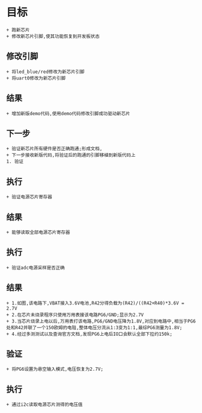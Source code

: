 # 目标
	+ 跑新芯片
	+ 修改新芯片引脚,使其功能恢复到开发板状态
	
## 修改引脚
	+ 将led_blue/red修改为新芯片引脚
	+ 将uart0修改为新芯片引脚
## 结果
	+ 增加新版demo代码,使用demo代码修改引脚成功驱动新芯片
## 下一步
	+ 验证新芯片所有硬件是否正确跑通;形成文档,
	+ 下一步接收新版代码,将验证后的跑通的引脚移植到新版代码上
	1. 验证
## 执行
	+ 验证电源芯片寄存器
## 结果
	+ 能够读取全部电源芯片寄存器
## 执行
	+ 验证adc电源采样是否正确
## 结果
	+ 1.如图,该电路下,VBAT接入3.6V电池,R42分得负载为(R42)/((R42+R40)*3.6V = 2.7V
	+ 2.在芯片未烧录程序只使用万用表接该电路PG6/GND;显示为2.7V
	+ 3.当芯片烧录上电以后,万用表打该电路,PG6/GND电压降为1.8V,对应到电路中,相当于PG6处和R42并联了一个150欧姆的电阻,整体电压分流从1:3变为1:1,最综PG6测量为1.8V;
	+ 4.经过多测测试以及查询官方文档,发现PG6上电后IO口会默认全部下拉约150k;
## 验证
	+ 将PG6设置为悬空输入模式,电压恢复为2.7V;
## 执行 
	+ 通过i2c读取电源芯片测得的电压值
	


